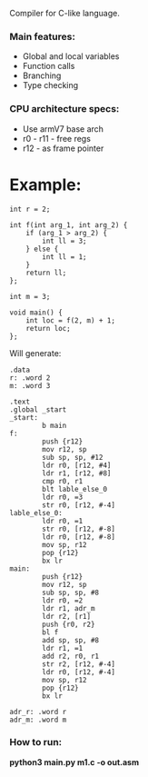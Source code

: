 Compiler for C-like language.  
### Main features:
* Global and local variables
* Function calls
* Branching
* Type checking

### CPU architecture specs:
* Use armV7 base arch
* r0 - r11 - free regs
* r12 - as frame pointer

# Example:
```
int r = 2;

int f(int arg_1, int arg_2) {
    if (arg_1 > arg_2) {
        int ll = 3;
    } else {
        int ll = 1;
    }
    return ll;
};

int m = 3;

void main() {
    int loc = f(2, m) + 1;
    return loc;
};
```
Will generate:
```
.data
r: .word 2
m: .word 3

.text
.global _start
_start:
        b main
f:
        push {r12}
        mov r12, sp
        sub sp, sp, #12
        ldr r0, [r12, #4]
        ldr r1, [r12, #8]
        cmp r0, r1
        blt lable_else_0
        ldr r0, =3
        str r0, [r12, #-4]
lable_else_0:
        ldr r0, =1
        str r0, [r12, #-8]
        ldr r0, [r12, #-8]
        mov sp, r12
        pop {r12}
        bx lr
main:
        push {r12}
        mov r12, sp
        sub sp, sp, #8
        ldr r0, =2
        ldr r1, adr_m
        ldr r2, [r1]
        push {r0, r2}
        bl f
        add sp, sp, #8
        ldr r1, =1
        add r2, r0, r1
        str r2, [r12, #-4]
        ldr r0, [r12, #-4]
        mov sp, r12
        pop {r12}
        bx lr

adr_r: .word r
adr_m: .word m
```
### How to run:  
**python3 main.py m1.c -o out.asm**
